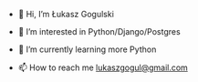 - 👋 Hi, I’m  Łukasz Gogulski

- 👀 I’m interested in Python/Django/Postgres

- 🌱 I’m currently learning more Python

- 📫 How to reach me 
lukaszgogul@gmail.com


<!---
GogulskiL/GogulskiL is a ✨ special ✨ repository because its `README.md` (this file) appears on your GitHub profile.
You can click the Preview link to take a look at your changes.
--->
